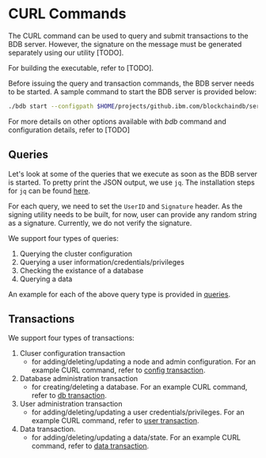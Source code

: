 # CURL Commands

The CURL command can be used to query and submit transactions to the BDB server. However, the signature on the message must be generated separately using our utility [TODO].

For building the executable, refer to [TODO].

Before issuing the query and transaction commands, the BDB server needs to be started. A sample command to start the BDB server is provided below:

```sh
./bdb start --configpath $HOME/projects/github.ibm.com/blockchaindb/server/config/
```

For more details on other options available with *bdb* command and configuration details, refer to [TODO]

## Queries

Let's look at some of the queries that we execute as soon as the BDB server is started. To pretty print the JSON output, we use `jq`. The installation steps for `jq` can be found [here](https://stedolan.github.io/jq/).

For each query, we need to set the `UserID` and `Signature` header. As the signing utility needs to be built, for now, user can provide any random string as a signature. Currently, we do not verify the signature. 

We support four types of queries:
1. Querying the cluster configuration
2. Querying a user information/credentials/privileges
3. Checking the existance of a database
4. Querying a data

An example for each of the above query type is provided in [queries](query.md).

## Transactions

We support four types of transactions:
1. Cluser configuration transaction
    - for adding/deleting/updating a node and admin configuration. For an example CURL command, refer to [config transaction](configtx.md).
2. Database administration transaction
    - for creating/deleting a database. For an example CURL command, refer to [db transaction](dbtx.md).
3. User administration transaction
    - for adding/deleting/updating a user credentials/privileges. For an example CURL command, refer to [user transaction](usertx.md).
4. Data transaction. 
    - for adding/deleting/updating a data/state. For an example CURL command, refer to [data transaction](datatx.md).
